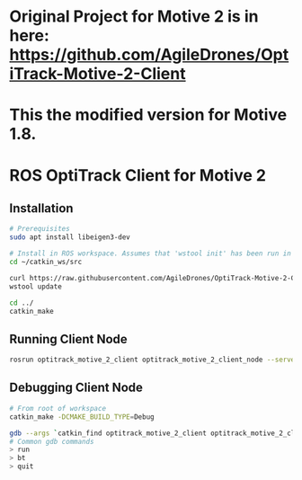 # Original Project for Motive 2 is in here: https://github.com/AgileDrones/OptiTrack-Motive-2-Client
# This the modified version for Motive 1.8.

# ROS OptiTrack Client for Motive 2

## Installation

```bash
# Prerequisites
sudo apt install libeigen3-dev

# Install in ROS workspace. Assumes that 'wstool init' has been run in workspace
cd ~/catkin_ws/src

curl https://raw.githubusercontent.com/AgileDrones/OptiTrack-Motive-2-Client/master/.rosinstall >> .rosinstall
wstool update

cd ../
catkin_make

```

## Running Client Node

```bash
rosrun optitrack_motive_2_client optitrack_motive_2_client_node --server 192.168.1.12 --local 192.168.1.123
```

## Debugging Client Node

```bash
# From root of workspace
catkin_make -DCMAKE_BUILD_TYPE=Debug

gdb --args `catkin_find optitrack_motive_2_client optitrack_motive_2_client_node` --server 192.168.1.12 --local 192.168.1.123
# Common gdb commands
> run
> bt
> quit
```
